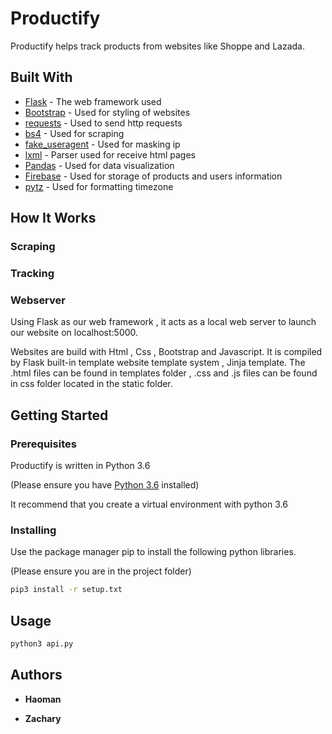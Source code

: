 # Productify

Productify helps track products from websites like Shoppe and Lazada.

## Built With

- [Flask](http://www.dropwizard.io/1.0.2/docs/) - The web framework used
- [Bootstrap](https://maven.apache.org/) - Used for styling of websites
- [requests](https://rometools.github.io/rome/) - Used to send http requests
- [bs4](http://www.dropwizard.io/1.0.2/docs/) - Used for scraping
- [fake_useragent](http://www.dropwizard.io/1.0.2/docs/) - Used for masking ip
- [lxml](http://www.dropwizard.io/1.0.2/docs/) - Parser used for receive html pages
- [Pandas](http://www.dropwizard.io/1.0.2/docs/) - Used for data visualization
- [Firebase](http://www.dropwizard.io/1.0.2/docs/) - Used for storage of products and users information
- [pytz](http://www.dropwizard.io/1.0.2/docs/) - Used for formatting timezone

## How It Works

### Scraping

### Tracking

### Webserver

Using Flask as our web framework , it acts as a local web server to launch our website on localhost:5000.

Websites are build with Html , Css , Bootstrap and Javascript. It is compiled by Flask built-in template website template system , Jinja template. The .html files can be found in templates folder , .css and .js files can be found in css folder located in the static folder.

## Getting Started

### Prerequisites

Productify is written in Python 3.6

(Please ensure you have [Python 3.6](https://www.python.org/downloads/release/python-360/) installed)

It recommend that you create a virtual environment with python 3.6

### Installing

Use the package manager pip to install the following python libraries.

(Please ensure you are in the project folder)

```bash
pip3 install -r setup.txt
```

## Usage

```bash
python3 api.py
```

## Authors

- **Haoman**

- **Zachary**
